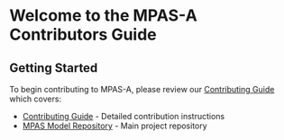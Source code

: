 # Welcome to the MPAS-A Contributors Guide

## Getting Started

To begin contributing to MPAS-A, please review our [Contributing Guide](CONTRIBUTING.md) which covers:

- [Contributing Guide](CONTRIBUTING.md) - Detailed contribution instructions
- [MPAS Model Repository](https://github.com/MPAS-Dev/MPAS-Model/) - Main project repository

